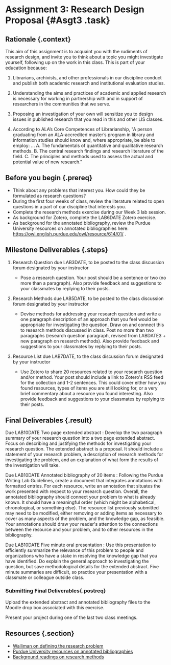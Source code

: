 # Assignment 3: Research Design Proposal  {#Asgt3 .task}

## Rationale {.context}

This aim of this assignment is to acquaint you with the rudiments of research design, and
invite you to think about a topic you might investigate yourself, following up on the
work in this class. This is part of your education because: 

1. Librarians, archivists, and other professionals in our discipline
   conduct and publish both academic research and institutional
   evaluation studies.

2. Understanding the aims and practices of academic and applied research
   is necessary for working in partnership with and in support of
   researchers in the communities that we serve.

3. Proposing an investigation of your own will sensitize you to design issues in published research
   that you read in this and other LIS classes.

4. According to ALA’s Core Competences of Librarianship, "A person
   graduating from an ALA-accredited master’s program in library and
   information studies should know and, where appropriate, be able to
   employ: ...
      A. The fundamentals of quantitative and qualitative research methods.
      B. The central research findings and research literature of the field.
      C. The principles and methods used to assess the actual and potential value of new research."


## Before you begin {.prereq}
- Think about any problems that interest you. How could they be formulated as research questions?
- During the first four weeks of class, review the literature related to open questions in a part of
  our discipline that interests you.
- Complete the research methods exercise during our Week 3 lab session.
- As background for Zotero, complete the LAB6DATE Zotero exercise.
- As background for the annotated bibliography, review the Purdue University resources on annotated bibliographies here: <https://owl.english.purdue.edu/owl/resource/614/01/> .

## Milestone Deliverables {.steps}

1. Research Question due LAB3DATE, to be posted to the class discussion forum designated by your instructor
     - Pose a research question. Your post should be a sentence or two
       (no more than a paragraph). Also provide feedback and
       suggestions to your classmates by replying to their posts.

2. Research Methods due LAB5DATE, to be posted to the class discussion forum designated by your instructor
     - Devise methods for addressing your research question and write
       a one paragraph description of an approach that you feel would
       be appropriate for investigating the question. Draw on and
       connect this to research methods discussed in class. Post no
       more than two paragraphs (research question paragraph, revised
       from LABDATE3 + new paragraph on research methods). Also
       provide feedback and suggestions to your classmates by replying
       to their posts.

3. Resource List due LAB7DATE, to the class discussion forum designated by your instructor
     - Use Zotero to share 20 resources related to your research
       question and/or method. Your post should include a link to
       Zotero's RSS feed for the collection and 1-2 sentences. This
       could cover either how you found resources, types of items you
       are still looking for, or a very brief commentary about a
       resource you found interesting. Also provide feedback and
       suggestions to your classmates by replying to their posts.

## Final Deliverables  {.result}

Due LAB10DATE Two page extended abstract
:  Develop the two paragraph summary of your research question into a two page extended abstract. Focus on describing
    and justifying the methods for investigating your research question. The extended abstract is a proposal. It should include a statement of
   your research problem, a description of research methods for
   investigating the problem, and an explanation of what form the results
   of the investigation will take. 

Due LAB10DATE Annotated bibliography of 20 items
: Following the Purdue Writing Lab Guidelines, create a document that integrates annotations with
    formatted entries. For each resource, write an annotation that situates the work presented with respect to your research question. Overall, the annotated bibliography should connect your problem to what is already known. It should have a meaningful order (which might be alphabetical, chronological, or something else). The resource list previously submitted may need to be modified, either removing or adding items as necessary to cover as many aspects of the problem, and the knowledge gap, as feasible. Your annotations should draw your reader's attention to the connections between the resource and your problem, and to other resources in the bibliography. 

Due LAB10DATE Five minute oral presentation
: Use this presentation to efficiently summarize
  the relevance of this problem to people and
  organizations who have a stake in resolving the
  knowledge gap that you have identified. Do explain
  the general approach to investigating the question, but
  save methodological details for the extended abstract. Five minute summaries are difficult, so practice your presentation with a classmate or colleague outside class. 

### Submitting Final Deliverables{.postreq}

Upload the extended abstract and annotated bibliography
files to the Moodle drop box associated with this exercise.

Present your project during one of the last two class meetings.

## Resources {.section}

-  [Walliman on defining the research problem](http://methods.sagepub.com/book/social-research-methods/n6.xml)
-  [Purdue University resources on annotated bibliographies](https://owl.english.purdue.edu/owl/resource/614/01/)
-  [Background readings on research methods](https://www.zotero.org/groups/lis501/items/collectionKey/7TJ9WWEE)

